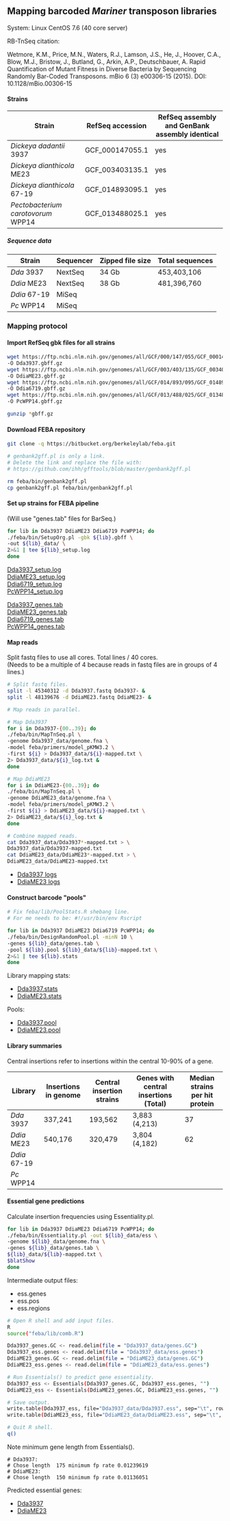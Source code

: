 ## Mapping barcoded *Mariner* transposon libraries

System: Linux CentOS 7.6 (40 core server)

RB-TnSeq citation: 

Wetmore, K.M., Price, M.N., Waters, R.J., Lamson, J.S., He, J., Hoover, C.A., Blow, M.J., Bristow, J., Butland, G., Arkin, A.P., Deutschbauer, A. Rapid Quantification of Mutant Fitness in Diverse Bacteria by Sequencing Randomly Bar-Coded Transposons. mBio 6 (3) e00306-15 (2015). DOI: 10.1128/mBio.00306-15

#### Strains

| Strain | RefSeq accession | RefSeq assembly and GenBank assembly identical
|---|---|---|
|*Dickeya dadantii* 3937 | GCF_000147055.1 | yes
|*Dickeya dianthicola* ME23 | GCF_003403135.1 | yes
|*Dickeya dianthicola* 67-19 | GCF_014893095.1 | yes
|*Pectobacterium carotovorum* WPP14 | GCF_013488025.1 | yes

##### Sequence data

| Strain | Sequencer | Zipped file size | Total sequences
| --- | --- | --- | ---
| *Dda* 3937 | NextSeq | 34 Gb | 453,403,106
| *Ddia* ME23 | NextSeq | 38 Gb | 481,396,760
| *Ddia* 67-19 | MiSeq | 
| *Pc* WPP14 | MiSeq |


### Mapping protocol

#### Import RefSeq gbk files for all strains

~~~ bash
wget https://ftp.ncbi.nlm.nih.gov/genomes/all/GCF/000/147/055/GCF_000147055.1_ASM14705v1/GCF_000147055.1_ASM14705v1_genomic.gbff.gz \
-O Dda3937.gbff.gz
wget https://ftp.ncbi.nlm.nih.gov/genomes/all/GCF/003/403/135/GCF_003403135.1_ASM340313v1/GCF_003403135.1_ASM340313v1_genomic.gbff.gz \
-O DdiaME23.gbff.gz
wget https://ftp.ncbi.nlm.nih.gov/genomes/all/GCF/014/893/095/GCF_014893095.1_ASM1489309v1/GCF_014893095.1_ASM1489309v1_genomic.gbff.gz \
-O Ddia6719.gbff.gz
wget https://ftp.ncbi.nlm.nih.gov/genomes/all/GCF/013/488/025/GCF_013488025.1_ASM1348802v1/GCF_013488025.1_ASM1348802v1_genomic.gbff.gz \
-O PcWPP14.gbff.gz

gunzip *gbff.gz
~~~

#### Download FEBA repository

~~~ bash
git clone -q https://bitbucket.org/berkeleylab/feba.git

# genbank2gff.pl is only a link. 
# Delete the link and replace the file with:
# https://github.com/ihh/gfftools/blob/master/genbank2gff.pl

rm feba/bin/genbank2gff.pl
cp genbank2gff.pl feba/bin/genbank2gff.pl
~~~

#### Set up strains for FEBA pipeline

(Will use "genes.tab" files for BarSeq.)

~~~ bash
for lib in Dda3937 DdiaME23 Ddia6719 PcWPP14; do
./feba/bin/SetupOrg.pl -gbk ${lib}.gbff \
-out ${lib}_data/ \
2>&1 | tee ${lib}_setup.log
done
~~~

[Dda3937_setup.log](library_mapping/Dda3937_setup.log)  
[DdiaME23_setup.log](library_mapping/DdiaME23_setup.log)  
[Ddia6719_setup.log](library_mapping/Ddia6719_setup.log)  
[PcWPP14_setup.log](library_mapping/PcWPP14_setup.log)  

[Dda3937_genes.tab](barseq_inputs/Dda3937_genes.tab)  
[DdiaME23_genes.tab](barseq_inputs/DdiaME23_genes.tab)  
[Ddia6719_genes.tab](barseq_inputs/Ddia6719_genes.tab)  
[PcWPP14_genes.tab](barseq_inputs/PcWPP14_genes.tab)  

#### Map reads

Split fastq files to use all cores. Total lines / 40 cores.  
(Needs to be a multiple of 4 because reads in fastq files are in groups of 4 lines.)

~~~ bash
# Split fastq files.
split -l 45340312 -d Dda3937.fastq Dda3937- &
split -l 48139676 -d DdiaME23.fastq DdiaME23- &

# Map reads in parallel.

# Map Dda3937
for i in Dda3937-{00..39}; do
./feba/bin/MapTnSeq.pl \
-genome Dda3937_data/genome.fna \
-model feba/primers/model_pKMW3.2 \
-first ${i} > Dda3937_data/${i}-mapped.txt \
2> Dda3937_data/${i}_log.txt &
done

# Map DdiaME23
for i in DdiaME23-{00..39}; do
./feba/bin/MapTnSeq.pl \
-genome DdiaME23_data/genome.fna \
-model feba/primers/model_pKMW3.2 \
-first ${i} > DdiaME23_data/${i}-mapped.txt \
2> DdiaME23_data/${i}_log.txt &
done

# Combine mapped reads.
cat Dda3937_data/Dda3937*-mapped.txt > \
Dda3937_data/Dda3937-mapped.txt
cat DdiaME23_data/DdiaME23*-mapped.txt > \
DdiaME23_data/DdiaME23-mapped.txt
~~~

- [Dda3937 logs](library_mapping/Dda3937_split_logs/)
- [DdiaME23 logs](library_mapping/DdiaME23_split_logs/)

#### Construct barcode "pools"

~~~ bash
# Fix feba/lib/PoolStats.R shebang line. 
# For me needs to be: #!/usr/bin/env Rscript

for lib in Dda3937 DdiaME23 Ddia6719 PcWPP14; do
./feba/bin/DesignRandomPool.pl -minN 10 \
-genes ${lib}_data/genes.tab \
-pool ${lib}.pool ${lib}_data/${lib}-mapped.txt \
2>&1 | tee ${lib}.stats
done
~~~

Library mapping stats:

- [Dda3937.stats](library_mapping/Dda3937.stats)
- [DdiaME23.stats](library_mapping/DdiaME23.stats)

Pools:

- [Dda3937.pool](library_mapping/Dda3937.pool)
- [DdiaME23.pool](library_mapping/DdiaME23.pool)

#### Library summaries

Central insertions refer to insertions within the central 10-90% of a gene. 

| Library | Insertions in genome | Central insertion strains |  Genes with central insertions (Total) | Median strains per hit protein |
| --- | --- | --- | --- | ---
| *Dda* 3937 | 337,241 | 193,562 | 3,883 (4,213) | 37
| *Ddia* ME23 | 540,176 | 320,479 | 3,804 (4,182) | 62
| *Ddia* 67-19 |
| *Pc* WPP14 | 

#### Essential gene predictions

Calculate insertion frequencies using Essentiality.pl.

~~~ bash
for lib in Dda3937 DdiaME23 Ddia6719 PcWPP14; do
./feba/bin/Essentiality.pl -out ${lib}_data/ess \
-genome ${lib}_data/genome.fna \
-genes ${lib}_data/genes.tab \
${lib}_data/${lib}-mapped.txt \
$blatShow
done
~~~

Intermediate output files: 

- ess.genes
- ess.pos 
- ess.regions

~~~ bash
# Open R shell and add input files.
R
source("feba/lib/comb.R")

Dda3937_genes.GC <- read.delim(file = "Dda3937_data/genes.GC")
Dda3937_ess.genes <- read.delim(file = "Dda3937_data/ess.genes")
DdiaME23_genes.GC <- read.delim(file = "DdiaME23_data/genes.GC")
DdiaME23_ess.genes <- read.delim(file = "DdiaME23_data/ess.genes")

# Run Essentials() to predict gene essentiality.
Dda3937_ess <- Essentials(Dda3937_genes.GC, Dda3937_ess.genes, "")
DdiaME23_ess <- Essentials(DdiaME23_genes.GC, DdiaME23_ess.genes, "")

# Save output.
write.table(Dda3937_ess, file="Dda3937_data/Dda3937.ess", sep="\t", row.names=F)
write.table(DdiaME23_ess, file="DdiaME23_data/DdiaME23.ess", sep="\t", row.names=F)

# Quit R shell.
q()
~~~

Note minimum gene length from Essentials().

~~~
# Dda3937:
# Chose length  175 minimum fp rate 0.01239619 
# DdiaME23:
# Chose length  150 minimum fp rate 0.01136051 
~~~

Predicted essential genes:

- [Dda3937](library_mapping/Dda3937.ess)
- [DdiaME23](library_mapping/DdiaME23.ess)

